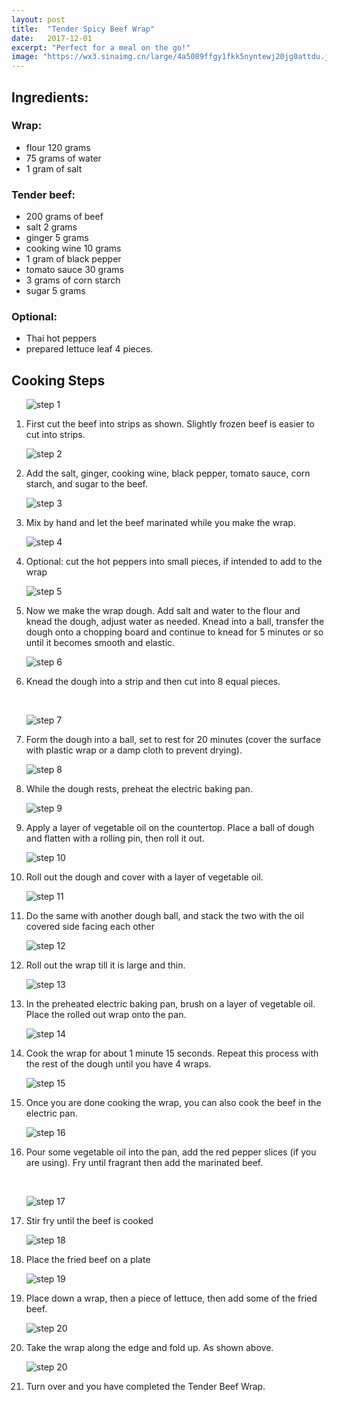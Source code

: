```yaml
---
layout: post
title:  "Tender Spicy Beef Wrap"
date:   2017-12-01
excerpt: "Perfect for a meal on the go!"
image: "https://wx3.sinaimg.cn/large/4a5089ffgy1fkk5nyntewj20jg0attdu.jpg"
---
```



## Ingredients:

### Wrap: 
<ul>
    <li>flour 120 grams</li>
    <li>75 grams of water</li>
    <li>1 gram of salt</li>
</ul>

### Tender beef: 
<ul>
    <li>200 grams of beef</li>
    <li>salt 2 grams</li>
    <li>ginger 5 grams</li>
    <li>cooking wine 10 grams</li>
    <li>1 gram of black pepper</li>
    <li>tomato sauce 30 grams</li>
    <li>3 grams of corn starch</li>
    <li>sugar 5 grams</li>
</ul>

### Optional:
<ul>
    <li>Thai hot peppers</li>
    <li>prepared lettuce leaf 4 pieces.</li>
</ul>

## Cooking Steps
  <ol>
      <p><img src="https://wx4.sinaimg.cn/large/4a5089ffgy1fkk5edvmm4j20jg0atadm.jpg" alt="step 1"/></p>
      <p><li>First cut the beef into strips as shown. Slightly frozen beef is easier to cut into strips.</li><p/>
      <p><img src="https://wx4.sinaimg.cn/large/4a5089ffgy1fkk5l7i4axj20jg0at421.jpg" alt="step 2"/></p>
      <p><li>Add the salt, ginger, cooking wine, black pepper, tomato sauce, corn starch, and sugar to the beef.</li><p/>
      <p><img src="https://wx3.sinaimg.cn/large/4a5089ffgy1fkk5mipc44j20jg0atn0t.jpg" alt="step 3"/></p>
      <p><li>Mix by hand and let the beef marinated while you make the wrap.</li><p/>
      <p><img src="https://wx1.sinaimg.cn/large/4a5089ffgy1fkk5ey5vxbj20jg0at40s.jpg" alt="step 4"/></p>
      <p><li>Optional: cut the hot peppers into small pieces, if intended to add to the wrap</li><p/>
      <p><img src="https://wx4.sinaimg.cn/large/4a5089ffgy1fkk5fclt56j20jg0atad8.jpg" alt="step 5"/></p>
      <p><li>Now we make the wrap dough. Add salt and water to the flour and knead the dough, adjust water as needed. Knead into a ball, transfer the dough onto a chopping board and continue to knead for 5 minutes or so until it becomes smooth and elastic.</li><p/>
      <p><img src="https://wx4.sinaimg.cn/large/4a5089ffgy1fkk5fgyg88j20jg0atada.jpg" alt="step 6"/></p>
      <p><li>Knead the dough into a strip and then cut into 8 equal pieces.</li><p/>
      <p><img src="https://wx3.sinaimg.cn/large/4a5089ffgy1fkk5fkguwij20jg0atq5i.jpg" alt="step 7"/></p>
      <p><li>Form the dough into a ball, set to rest for 20 minutes (cover the surface with plastic wrap or a damp cloth to prevent drying).</li><p/>
      <p><img src="https://wx2.sinaimg.cn/large/4a5089ffgy1fkk5fp2g6ej20jg0boq7e.jpg" alt="step 8"/></p>
      <p><li>While the dough rests, preheat the electric baking pan.</li><p/>
      <p><img src="https://wx1.sinaimg.cn/large/4a5089ffgy1fkk5ft6x07j20jg0atwhf.jpg" alt="step 9"/></p>
      <p><li>Apply a layer of vegetable oil on the countertop. Place a ball of dough and flatten with a rolling pin, then roll it out.</li><p/>
      <p><img src="https://wx2.sinaimg.cn/large/4a5089ffgy1fkk5fxjy92j20jg0atwhp.jpg" alt="step 10"/></p>
      <p><li>Roll out the dough and cover with a layer of vegetable oil.</li><p/>
      <p><img src="https://wx3.sinaimg.cn/large/4a5089ffgy1fkk5g2ae9pj20jg0at41j.jpg" alt="step 11"/></p>
      <p><li>Do the same with another dough ball, and stack the two with the oil covered side facing each other</li><p/>
      <p><img src="https://wx1.sinaimg.cn/large/4a5089ffgy1fkk5g8db2sj20jg0atjtz.jpg" alt="step 12"/></p>
      <p><li>Roll out the wrap till it is large and thin.</li><p/>
      <p><img src="https://wx3.sinaimg.cn/large/4a5089ffgy1fkk5gd511uj20jg0atwhi.jpg" alt="step 13"/></p>
      <p><li>In the preheated electric baking pan, brush on a layer of vegetable oil. Place the rolled out wrap onto the pan.</li><p/>
      <p><img src="https://wx3.sinaimg.cn/large/4a5089ffgy1fkk5gh8ip6j20jg0at0w1.jpg" alt="step 14"/></p>
      <p><li>Cook the wrap for about 1 minute 15 seconds. Repeat this process with the rest of the dough until you have 4 wraps.</li><p/>
      <p><img src="https://wx1.sinaimg.cn/large/4a5089ffgy1fkk5glbm6nj20jg0atn1v.jpg" alt="step 15"/></p>
      <p><li>Once you are done cooking the wrap, you can also cook the beef in the electric pan.</li><p/>
      <p><img src="https://wx2.sinaimg.cn/large/4a5089ffgy1fkk5gz8ps7j20jg0atq6x.jpg" alt="step 16"/></p>
      <p><li>Pour some vegetable oil into the pan, add the red pepper slices (if you are using). Fry until fragrant then add the marinated beef.</li><p/>
      <p><img src="https://wx1.sinaimg.cn/large/4a5089ffgy1fkk5iqutl3j20jg0atq89.jpg" alt="step 17"/></p>
      <p><li>Stir fry until the beef is cooked</li><p/>
      <p><img src="https://wx2.sinaimg.cn/large/4a5089ffgy1fkk5njjrh4j20jg0auaei.jpg" alt="step 18"/></p>
      <p><li>Place the fried beef on a plate</li><p/>
      <p><img src="https://wx2.sinaimg.cn/large/4a5089ffgy1fkk5j27ywnj20jg0atq6u.jpg" alt="step 19"/></p>
      <p><li>Place down a wrap, then a piece of lettuce, then add some of the fried beef.</li><p/>
      <p><img src="https://wx4.sinaimg.cn/large/4a5089ffgy1fkk5j6brxtj20jg0atq63.jpg" alt="step 20"/></p>
      <p><li>Take the wrap along the edge and fold up. As shown above.</li><p/>
      <p><img src="https://wx3.sinaimg.cn/large/4a5089ffgy1fkk5japicej20jg0atn02.jpg" alt="step 20"/></p>
      <p><li>Turn over and you have completed the Tender Beef Wrap.</li><p/>

